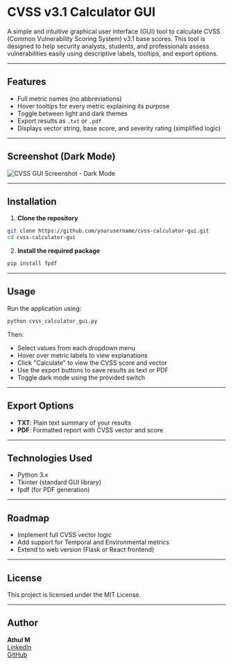 # CVSS v3.1 Calculator GUI

A simple and intuitive graphical user interface (GUI) tool to calculate CVSS (Common Vulnerability Scoring System) v3.1 base scores. This tool is designed to help security analysts, students, and professionals assess vulnerabilities easily using descriptive labels, tooltips, and export options.

---

## Features

- Full metric names (no abbreviations)
- Hover tooltips for every metric explaining its purpose
- Toggle between light and dark themes
- Export results as `.txt` or `.pdf`
- Displays vector string, base score, and severity rating (simplified logic)

---

## Screenshot (Dark Mode)

![CVSS GUI Screenshot - Dark Mode](screenshot_dark.png)

---

## Installation

1. **Clone the repository**
```bash
git clone https://github.com/yourusername/cvss-calculator-gui.git
cd cvss-calculator-gui
```

2. **Install the required package**
```bash
pip install fpdf
```

---

## Usage

Run the application using:

```bash
python cvss_calculator_gui.py
```

Then:

- Select values from each dropdown menu
- Hover over metric labels to view explanations
- Click "Calculate" to view the CVSS score and vector
- Use the export buttons to save results as text or PDF
- Toggle dark mode using the provided switch

---

## Export Options

- **TXT**: Plain text summary of your results
- **PDF**: Formatted report with CVSS vector and score

---

## Technologies Used

- Python 3.x
- Tkinter (standard GUI library)
- fpdf (for PDF generation)

---

## Roadmap

- Implement full CVSS vector logic
- Add support for Temporal and Environmental metrics
- Extend to web version (Flask or React frontend)

---

## License

This project is licensed under the MIT License.

---

## Author

**Athul M**  
[LinkedIn](https://www.linkedin.com/in/athul-m-zeous/)  
[GitHub](https://github.com/Zeousultra)
